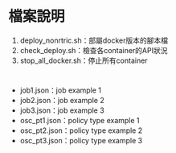 # 檔案說明
1. deploy_nonrtric.sh：部屬docker版本的腳本檔
2. check_deploy.sh：檢查各container的API狀況
3. stop_all_docker.sh：停止所有container
#
 * job1.json：job example 1
 * job2.json：job example 2
 * job3.json：job example 3
 * osc_pt1.json：policy type example 1
 * osc_pt2.json：policy type example 2
 * osc_pt3.json：policy type example 3